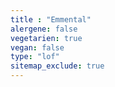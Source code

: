 ```yaml
---
title : "Emmental"
alergene: false
vegetarien: true
vegan: false
type: "lof"
sitemap_exclude: true
--- 
```

